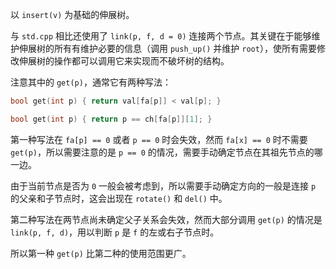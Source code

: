 以 `insert(v)` 为基础的伸展树。

与 `std.cpp` 相比还使用了 `link(p, f, d = 0)` 连接两个节点。其关键在于能够维护伸展树的所有有维护必要的信息（调用 `push_up()` 并维护 `root`），使所有需要修改伸展树的操作都可以调用它来实现而不破坏树的结构。

注意其中的 `get(p)`，通常它有两种写法：

```cpp
bool get(int p) { return val[fa[p]] < val[p]; }
```

```cpp
bool get(int p) { return p == ch[fa[p]][1]; }
```

第一种写法在 `fa[p] == 0` 或者 `p == 0` 时会失效，然而 `fa[x] == 0` 时不需要 `get(p)`，所以需要注意的是 `p == 0` 的情况，需要手动确定节点在其祖先节点的哪一边。

由于当前节点是否为 `0` 一般会被考虑到，所以需要手动确定方向的一般是连接 `p` 的父亲和子节点时，这会出现在 `rotate()` 和 `del()` 中。

第二种写法在两节点尚未确定父子关系会失效，然而大部分调用 `get(p)` 的情况是 `link(p, f, d)`，用以判断 `p` 是 `f` 的左或右子节点时。

所以第一种 `get(p)` 比第二种的使用范围更广。

